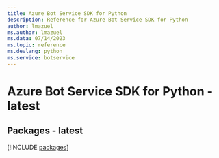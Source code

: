 ```yaml
---
title: Azure Bot Service SDK for Python
description: Reference for Azure Bot Service SDK for Python
author: lmazuel
ms.author: lmazuel
ms.data: 07/14/2023
ms.topic: reference
ms.devlang: python
ms.service: botservice
---
```

# Azure Bot Service SDK for Python - latest
## Packages - latest
[!INCLUDE [packages](bot-service-index.md)]